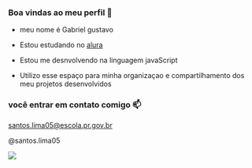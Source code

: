 ### Boa vindas ao meu perfil 🖤

- meu nome é Gabriel gustavo

- Estou estudando no [alura](https://www.alura.com.br)
- Estou me desnvolvendo na linguagem javaScript
- Utilizo esse espaço para minha organizaçao e compartilhamento dos meu projetos desenvolvidos

### você entrar em contato comigo 📫

santos.lima05@escola.pr.gov.br

@santos.lima05

![](https://media1.tenor.com/m/mCiM7CmGGI4AAAAC/naruto.gif)
